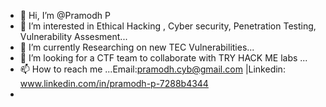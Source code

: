 - 👋 Hi, I’m @Pramodh P
- 👀 I’m interested in Ethical Hacking , Cyber security, Penetration Testing, Vulnerability Assesment...
- 🌱 I’m currently Researching on new TEC Vulnerabilities...
- 💞️ I’m looking for a CTF team to collaborate with TRY HACK ME labs ...
- 📫 How to reach me ...Email:pramodh.cyb@gmail.com |Linkedin: www.linkedin.com/in/pramodh-p-7288b4344
-


